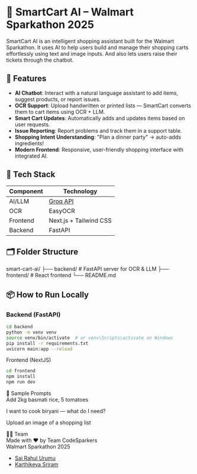# 🛒 SmartCart AI – Walmart Sparkathon 2025

SmartCart AI is an intelligent shopping assistant built for the Walmart Sparkathon. It uses AI to help users build and manage their shopping carts effortlessly using text and image inputs. And also lets users raise their tickets through the chatbot.

## 🚀 Features

-  **AI Chatbot**: Interact with a natural language assistant to add items, suggest products, or report issues.
-  **OCR Support**: Upload handwritten or printed lists — SmartCart converts them to cart items using OCR + LLM.
-  **Smart Cart Updates**: Automatically adds and updates items based on user requests.
-  **Issue Reporting**: Report problems and track them in a support table.
-  **Shopping Intent Understanding**: "Plan a dinner party" → auto-adds ingredients!
-  **Modern Frontend**: Responsive, user-friendly shopping interface with integrated AI.

## 🧠 Tech Stack

Component       | Technology  
----------------|------------------------------
AI/LLM          | [Groq API](https://groq.com)  
OCR             | EasyOCR  
Frontend        | Next.js + Tailwind CSS  
Backend         | FastAPI  


## 🗂️ Folder Structure

smart-cart-ai/
├── backend/ # FastAPI server for OCR & LLM
├── frontend/ # React frontend
└── README.md


## 📦 How to Run Locally

### Backend (FastAPI)

```bash
cd backend
python -m venv venv
source venv/bin/activate  # or venv\Scripts\activate on Windows
pip install -r requirements.txt
uvicorn main:app --reload
```

Frontend (NextJS)

```bash
cd frontend
npm install
npm run dev
```

🧪 Sample Prompts  
Add 2kg basmati rice, 5 tomatoes  

I want to cook biryani — what do I need?  

Upload an image of a shopping list  

🧑‍💻 Team  
Made with ❤️ by Team CodeSparkers  
Walmart Sparkathon 2025

- [Sai Rahul Urumu](https://www.linkedin.com/in/usrahul) 
- [Karthikeya Sriram](https://www.linkedin.com/in/karthikeya-sriram-174300366/)
